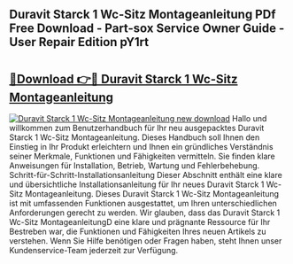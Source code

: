 ## Duravit Starck 1 Wc-Sitz Montageanleitung PDf Free Download - Part-sox Service Owner Guide - User Repair Edition pY1rt

# <h2><a href="http://df6bni.blite.top/?on=Duravit+Starck+1+Wc-Sitz+Montageanleitung">🔗Download 👉🔴 Duravit Starck 1 Wc-Sitz Montageanleitung</a></h2>

[![Duravit Starck 1 Wc-Sitz Montageanleitung new download](https://i.imgur.com/lujVjoI.png)](http://df6bni.blite.top/?on=Duravit+Starck+1+Wc-Sitz+Montageanleitung)
Hallo und willkommen zum Benutzerhandbuch für Ihr neu ausgepacktes Duravit Starck 1 Wc-Sitz Montageanleitung. Dieses Handbuch soll Ihnen den Einstieg in Ihr Produkt erleichtern und Ihnen ein gründliches Verständnis seiner Merkmale, Funktionen und Fähigkeiten vermitteln. Sie finden klare Anweisungen für Installation, Betrieb, Wartung und Fehlerbehebung. Schritt-für-Schritt-Installationsanleitung Dieser Abschnitt enthält eine klare und übersichtliche Installationsanleitung für Ihr neues Duravit Starck 1 Wc-Sitz Montageanleitung. Dieses Duravit Starck 1 Wc-Sitz Montageanleitung ist mit umfassenden Funktionen ausgestattet, um Ihren unterschiedlichen Anforderungen gerecht zu werden. Wir glauben, dass das Duravit Starck 1 Wc-Sitz MontageanleitungD eine klare und prägnante Ressource für Ihr Bestreben war, die Funktionen und Fähigkeiten Ihres neuen Artikels zu verstehen. Wenn Sie Hilfe benötigen oder Fragen haben, steht Ihnen unser Kundenservice-Team jederzeit zur Verfügung.
